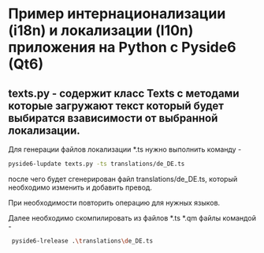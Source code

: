 # Пример интернационализации (i18n) и локализации (l10n) приложения на Python с Pyside6 (Qt6)

## texts.py - содержит класс Texts с методами которые загружают текст который будет выбиратся взависимости от выбранной локализации.

Для генерации файлов локализации *.ts нужно выполнить команду - 
```bash
pyside6-lupdate texts.py -ts translations/de_DE.ts
```
после чего будет сгенерирован файл translations/de_DE.ts, который необходимо изменить и добавить превод.

При необходимости повторить операцию для нужных языков.

Далее необходимо скомпилировать из файлов *.ts *.qm файлы командой - 
```bash
 pyside6-lrelease .\translations\de_DE.ts 
```